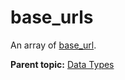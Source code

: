 # base\_urls

An array of [base\_url](r_base_url.md#).

**Parent topic:** [Data Types](../data_types/c_datatypes.md)


